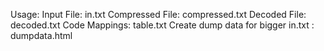Usage: 
      Input File: in.txt
      Compressed File: compressed.txt
      Decoded File: decoded.txt
      Code Mappings: table.txt
      Create dump data for bigger in.txt : dumpdata.html 
